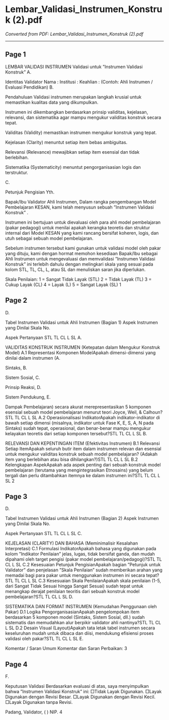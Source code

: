 # Lembar_Validasi_Instrumen_Konstruk (2).pdf

*Converted from PDF: Lembar_Validasi_Instrumen_Konstruk (2).pdf*

---


## Page 1

LEMBAR VALIDASI INSTRUMEN Validasi untuk ”Instrumen Validasi Konstruk” A.

 Identitas Validator Nama : Institusi : Keahlian : (Contoh: Ahli Instrumen / Evaluasi Pendidikan) B.

 Pendahuluan Validasi instrumen merupakan langkah krusial untuk memastikan kualitas data yang dikumpulkan.

 Instrumen ini dikembangkan berdasarkan prinsip validitas, kejelasan, relevansi, dan sistematika agar mampu mengukur validitas konstruk secara tepat.

 Validitas (Validity) memastikan instrumen mengukur konstruk yang tepat.

 Kejelasan (Clarity) menuntut setiap item bebas ambiguitas.

 Relevansi (Relevance) mewajibkan setiap item esensial dan tidak berlebihan.

 Sistematika (Systematicity) menuntut pengorganisasian logis dan terstruktur.

 C.

 Petunjuk Pengisian Yth.

 Bapak/Ibu Validator Ahli Instrumen, Dalam rangka pengembangan Model Pembelajaran KESAN, kami telah menyusun sebuah ”Instrumen Validasi Konstruk” .

 Instrumen ini bertujuan untuk dievaluasi oleh para ahli model pembelajaran (pakar pedagogi) untuk menilai apakah kerangka teoretis dan struktur internal dari Model KESAN yang kami rancang bersifat koheren, logis, dan utuh sebagai sebuah model pembelajaran.

 Sebelum instrumen tersebut kami gunakan untuk validasi model oleh pakar yang dituju, kami dengan hormat memohon kesediaan Bapak/Ibu sebagai Ahli Instrumen untuk mengevaluasi dan memvalidasi ”Instrumen Validasi Konstruk” ini terlebih dahulu dengan melingkari skala yang sesuai pada kolom STL, TL, CL, L, atau SL dan menuliskan saran jika diperlukan.

 Skala Penilaian: 1 = Sangat Tidak Layak (STL) 2 = Tidak Layak (TL) 3 = Cukup Layak (CL) 4 = Layak (L) 5 = Sangat Layak (SL) 1

## Page 2

D.

 Tabel Instrumen Validasi untuk Ahli Instrumen (Bagian 1) Aspek Instrumen yang Dinilai Skala No.

 Aspek Pertanyaan STL TL CL L SL A.

 VALIDITAS KONSTRUK INSTRUMEN (Ketepatan dalam Mengukur Konstruk Model) A.1 Representasi Komponen ModelApakah dimensi-dimensi yang dinilai dalam instrumen (A.

 Sintaks, B.

 Sistem Sosial, C.

 Prinsip Reaksi, D.

 Sistem Pendukung, E.

 Dampak Pembelajaran) secara akurat merepresentasikan 5 komponen esensial sebuah model pembelajaran menurut teori Joyce, Weil, & Calhoun?STL TL CL L SL A.2 Operasionalisasi IndikatorApakah indikator-indikator di bawah setiap dimensi (misalnya, indikator untuk Fase K, E, S, A, N pada Sintaks) sudah tepat, operasional, dan benar-benar mampu mengukur kelayakan teoretis dari setiap komponen tersebut?STL TL CL L SL B.

 RELEVANSI DAN KEPENTINGAN ITEM (Efektivitas Instrumen) B.1 Relevansi Setiap ItemApakah seluruh butir item dalam instrumen relevan dan esensial untuk mengukur validitas konstruk sebuah model pembelajaran? (Adakah item yang berlebihan atau bisa dihilangkan?)STL TL CL L SL B.2 Kelengkapan AspekApakah ada aspek penting dari sebuah konstruk model pembelajaran (terutama yang mengintegrasikan Etnosains) yang belum tergali dan perlu ditambahkan itemnya ke dalam instrumen ini?STL TL CL L SL 2

## Page 3

D.

 Tabel Instrumen Validasi untuk Ahli Instrumen (Bagian 2) Aspek Instrumen yang Dinilai Skala No.

 Aspek Pertanyaan STL TL CL L SL C.

 KEJELASAN (CLARITY) DAN BAHASA (Meminimalisir Kesalahan Interpretasi) C.1 Formulasi IndikatorApakah bahasa yang digunakan pada kolom ”Indikator Penilaian” jelas, lugas, tidak bersifat ganda, dan mudah dipahami oleh target pengisi (pakar model pembelajaran/pedagogi)?STL TL CL L SL C.2 Kesesuaian Petunjuk PengisianApakah bagian ”Petunjuk untuk Validator” dan penjelasan ”Skala Penilaian” sudah memberikan arahan yang memadai bagi para pakar untuk menggunakan instrumen ini secara tepat?STL TL CL L SL C.3 Kesesuaian Skala PenilaianApakah skala penilaian (1-5, dari Sangat Tidak Sesuai hingga Sangat Sesuai) sudah tepat untuk menangkap derajat penilaian teoritis dari sebuah konstruk model pembelajaran?STL TL CL L SL D.

 SISTEMATIKA DAN FORMAT INSTRUMEN (Kemudahan Penggunaan oleh Pakar) D.1 Logika PengorganisasianApakah pengelompokan item berdasarkan 5 komponen model (Sintaks, Sistem Sosial, dll.) sudah sistematis dan memudahkan alur berpikir validator ahli nantinya?STL TL CL L SL D.2 Desain Visual (Layout)Apakah tata letak tabel instrumen secara keseluruhan mudah untuk dibaca dan diisi, mendukung efisiensi proses validasi oleh pakar?STL TL CL L SL E.

 Komentar / Saran Umum Komentar dan Saran Perbaikan: 3

## Page 4

F.

 Keputusan Validasi Berdasarkan evaluasi di atas, saya menyimpulkan bahwa ”Instrumen Validasi Konstruk” ini: □Tidak Layak Digunakan. □Layak Digunakan dengan Revisi Besar. □Layak Digunakan dengan Revisi Kecil. □Layak Digunakan tanpa Revisi.

 Padang, Validator, ( ) NIP. 4
